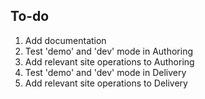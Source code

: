 ## To-do

1. Add documentation
2. Test 'demo' and 'dev' mode in Authoring
3. Add relevant site operations to Authoring
4. Test 'demo' and 'dev' mode in Delivery
5. Add relevant site operations to Delivery